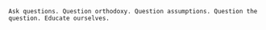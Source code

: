 	Ask questions. Question orthodoxy. Question assumptions. Question the question. Educate ourselves. 